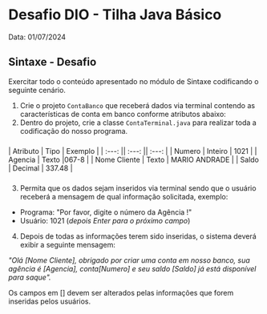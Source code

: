 
# Desafio DIO - Tilha Java Básico

Data: 01/07/2024

## Sintaxe - Desafio
Exercitar todo o conteúdo apresentado no módulo de Sintaxe codificando o seguinte cenário.


1. Crie o projeto `ContaBanco` que receberá dados via terminal contendo as características de conta em banco conforme atributos abaixo:
2. Dentro do projeto, crie a classe `ContaTerminal.java` para realizar toda a codificação do nosso programa.

### 

| Atributo | Tipo | Exemplo |
| :---: || :---: || :---: |
| Numero | Inteiro | 1021 |
| Agencia | Texto |067-8 |
| Nome Cliente | Texto | MARIO ANDRADE |
| Saldo | Decimal | 337.48 |


### 

3. Permita que os dados sejam inseridos via terminal sendo que o usuário receberá a mensagem de qual informação solicitada, exemplo:

- Programa: "Por favor, digite o número da Agência !"
- Usuário: 1021 (_depois Enter para o próximo campo_)

4. Depois de todas as informações terem sido inseridas, o sistema deverá exibir a seguinte mensagem: 

_"Olá [Nome Cliente], obrigado por criar uma conta em nosso banco, sua agência é [Agencia], conta[Numero] e seu saldo [Saldo] já está disponível para saque"._

Os campos em [] devem ser alterados pelas informações que forem inseridas pelos usuários.

